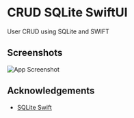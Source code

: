 
# CRUD SQLite SwiftUI

User CRUD using SQLite and SWIFT


## Screenshots

![App Screenshot]([https://via.placeholder.com/468x300?text=App+Screenshot+Here](https://user-images.githubusercontent.com/80779429/234351257-ffb6724d-0fd2-4fd1-9658-7f2026685041.png))


## Acknowledgements

 - [SQLite Swift ](https://github.com/stephencelis/SQLite.swift)

